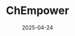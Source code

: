 ---  
layout: startup_page  
title: "ChEmpower"  
id: "chempowercorp.com"  
permalink: "/chempowerchempowercorp.com04242025/"  
website: "https://www.chempower-corp.com/"  
funding_round: "Series A"  
funding_amount: "$18.7M"  
investors: "M Ventures, Rhapsody Venture Partners, Intel Capital, Pangaea Ventures, Foothill Ventures, In-Q-Tel (IQT), TEL Venture Capital"  
about: "ChEmpower provides polish pads and chemical solutions for abrasive-free planarization in semiconductor manufacturing. Their technology creates defect-free surfaces with superior planarity, leading to higher chip yield and performance, unlike traditional methods. This innovative approach also improves sustainability by recovering water used in the process."  
markets: "Semiconductor, Materials Science"  
hq: "Portland, Oregon, United States"  
founded_year: "2019"  
linkedin: "https://www.linkedin.com/company/chempower-corporation"  
twitter: ""  
instagram: ""  
facebook: ""  
crunchbase: "https://www.crunchbase.com/organization/chempower"  
pitchbook: "https://pitchbook.com/profiles/company/494133-67"  

date_display: "24-Apr-2025"  
date: "2025-04-24"

# SEO Optimization  
meta_title: "ChEmpower - Series A Funding ($18.7M)"  
meta_description: "ChEmpower, ChEmpower provides polish pads and chemical solutions for abrasive-free planarization in semiconductor manufacturing. Their technology creates defect-..."  
meta_keywords: "ChEmpower, Semiconductor, Materials Science, Series A funding"  
canonical_url: "https://startup.projectstartups.com/chempowerchempowercorp.com04242025/"  
---